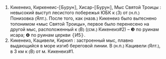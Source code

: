 ---
---

1. Кикенеиз, Киркенеис-⟦Бурун⟧, Хисар-⟦Бурун⟧, Мыс Святой Троицы
: невысокий выступ лесистого побережья ЮБК к ⦅З⦆ от ⦅н.п.⦆ Понизовка ⦅Ялт.⦆. После того, как ⦅назв.⦆ Кикенеиз было вытеснено топонимом «мыс Святой Троицы», первое было перенесено на другой мыс, расположенный к ⦅В⦆ (⦅см.⦆ Кикенеиз#2) – ❸ по руинам исара; ❹ по руинам церкви ⦃И5⦄.
2. Кикенеиз, Кацивели, Киркип
: застроенный мыс, плавно выдающийся в море изгиб береговой линии. В ⦅н.п.⦆ Кацивели ⦅Ялт.⦆, в 3 км к ⦅В⦆ от м. Кикенеиз#1.
